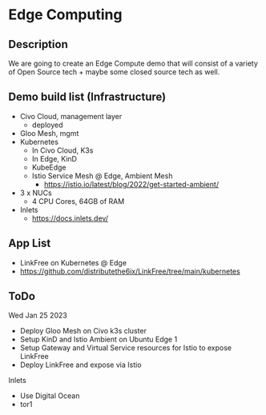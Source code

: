 # Edge Computing

## Description
We are going to create an Edge Compute demo that will consist of a variety of Open Source tech + maybe some closed source tech as well.

## Demo build list (Infrastructure)
- Civo Cloud, management layer
  - deployed
- Gloo Mesh, mgmt
- Kubernetes
  - In Civo Cloud, K3s
  - In Edge, KinD
  - KubeEdge
  - Istio Service Mesh @ Edge, Ambient Mesh
    - https://istio.io/latest/blog/2022/get-started-ambient/
- 3 x NUCs
  - 4 CPU Cores, 64GB of RAM
- Inlets
  - https://docs.inlets.dev/
  
## App List
- LinkFree on Kubernetes @ Edge
- https://github.com/distributethe6ix/LinkFree/tree/main/kubernetes


## ToDo
Wed Jan 25 2023
- Deploy Gloo Mesh on Civo k3s cluster
- Setup KinD and Istio Ambient on Ubuntu Edge 1
- Setup Gateway and Virtual Service resources for Istio to expose LinkFree
- Deploy LinkFree and expose via Istio
  
Inlets
- Use Digital Ocean
- tor1


